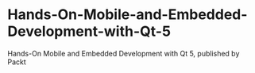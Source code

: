 # Hands-On-Mobile-and-Embedded-Development-with-Qt-5
Hands-On Mobile and Embedded Development with Qt 5, published by Packt
